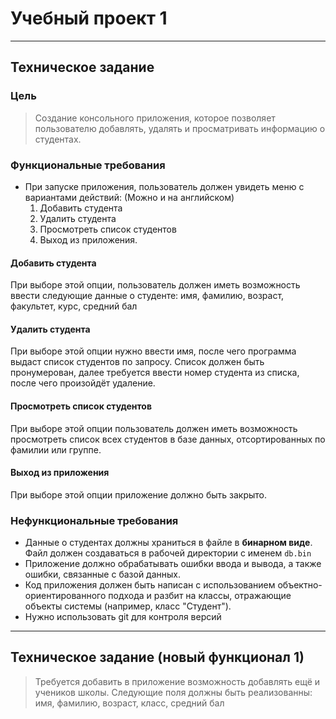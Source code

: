 # Учебный проект 1

---
## Техническое задание

### Цель

> Создание консольного приложения, которое позволяет пользователю добавлять, удалять и просматривать информацию о студентах.

### Функциональные требования

- При запуске приложения, пользователь должен увидеть меню с вариантами действий: (Можно и на английском)
  1. Добавить студента
  2. Удалить студента
  3. Просмотреть список студентов
  4. Выход из приложения.

#### Добавить студента

При выборе этой опции, пользователь должен иметь возможность ввести следующие данные о студенте: имя, фамилию, возраст, факультет, курс, средний бал

#### Удалить студента

При выборе этой опции нужно ввести имя, после чего программа выдаст список студентов по запросу. Список должен быть пронумерован, далее требуется ввести номер студента из списка, после чего произойдёт удаление.

#### Просмотреть список студентов

При выборе этой опции пользователь должен иметь возможность просмотреть список всех студентов в базе данных, отсортированных по фамилии или группе.

#### Выход из приложения

При выборе этой опции приложение должно быть закрыто.

### Нефункциональные требования

- Данные о студентах должны храниться в файле в __бинарном виде__. Файл должен создаваться в рабочей директории с именем `db.bin`
- Приложение должно обрабатывать ошибки ввода и вывода, а также ошибки, связанные с базой данных.
- Код приложения должен быть написан с использованием объектно-ориентированного подхода и разбит на классы, отражающие объекты системы (например, класс "Студент").
- Нужно использовать git для контроля версий

---
## Техническое задание (новый функционал 1)

> Требуется добавить в приложение возможность добавлять ещё и учеников школы.
> Следующие поля должны быть реализованны: имя, фамилию, возраст, класс, средний бал